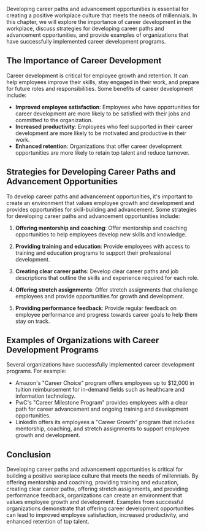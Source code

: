 
Developing career paths and advancement opportunities is essential for creating a positive workplace culture that meets the needs of millennials. In this chapter, we will explore the importance of career development in the workplace, discuss strategies for developing career paths and advancement opportunities, and provide examples of organizations that have successfully implemented career development programs.

The Importance of Career Development
------------------------------------

Career development is critical for employee growth and retention. It can help employees improve their skills, stay engaged in their work, and prepare for future roles and responsibilities. Some benefits of career development include:

- **Improved employee satisfaction**: Employees who have opportunities for career development are more likely to be satisfied with their jobs and committed to the organization.
- **Increased productivity**: Employees who feel supported in their career development are more likely to be motivated and productive in their work.
- **Enhanced retention**: Organizations that offer career development opportunities are more likely to retain top talent and reduce turnover.

Strategies for Developing Career Paths and Advancement Opportunities
--------------------------------------------------------------------

To develop career paths and advancement opportunities, it's important to create an environment that values employee growth and development and provides opportunities for skill-building and advancement. Some strategies for developing career paths and advancement opportunities include:

1. **Offering mentorship and coaching**: Offer mentorship and coaching opportunities to help employees develop new skills and knowledge.

2. **Providing training and education**: Provide employees with access to training and education programs to support their professional development.

3. **Creating clear career paths**: Develop clear career paths and job descriptions that outline the skills and experience required for each role.

4. **Offering stretch assignments**: Offer stretch assignments that challenge employees and provide opportunities for growth and development.

5. **Providing performance feedback**: Provide regular feedback on employee performance and progress towards career goals to help them stay on track.

Examples of Organizations with Career Development Programs
----------------------------------------------------------

Several organizations have successfully implemented career development programs. For example:

- Amazon's "Career Choice" program offers employees up to $12,000 in tuition reimbursement for in-demand fields such as healthcare and information technology.
- PwC's "Career Milestone Program" provides employees with a clear path for career advancement and ongoing training and development opportunities.
- LinkedIn offers its employees a "Career Growth" program that includes mentorship, coaching, and stretch assignments to support employee growth and development.

Conclusion
----------

Developing career paths and advancement opportunities is critical for building a positive workplace culture that meets the needs of millennials. By offering mentorship and coaching, providing training and education, creating clear career paths, offering stretch assignments, and providing performance feedback, organizations can create an environment that values employee growth and development. Examples from successful organizations demonstrate that offering career development opportunities can lead to improved employee satisfaction, increased productivity, and enhanced retention of top talent.
